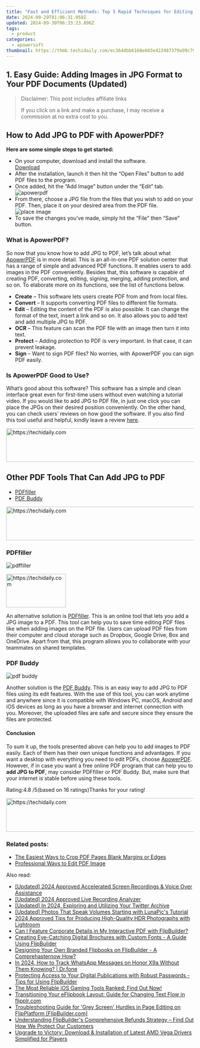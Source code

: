 ```yaml
---
title: "Fast and Efficient Methods: Top 5 Rapid Techniques for Editing Text Within Your PDF Files"
date: 2024-09-29T01:06:31.958Z
updated: 2024-09-30T06:33:23.896Z
tags:
  - product
categories:
  - apowersoft
thumbnail: https://thmb.techidaily.com/ec364dbb6168e683e422487379a99c7901eeab42baca05e040ad76d70daee8c3.jpg
---
```


## 1. Easy Guide: Adding Images in JPG Format to Your PDF Documents (Updated)

>  Disclaimer: This post includes affiliate links
>
>  If you click on a link and make a purchase, I may receive a commission at no extra cost to you.
>

## How to Add JPG to PDF with ApowerPDF?

**Here are some simple steps to get started:**

* On your computer, download and install the software.  
[Download](https://tools.techidaily.com/apowersoft/products/)
* After the installation, launch it then hit the “Open Files” button to add PDF files to the program.
* Once added, hit the “Add Image” button under the “Edit” tab.  
![apowerpdf](https://www.apowersoft.com//webusupload.aoscdn.com/apowercom/wp-content/uploads/2020/07/add-image.jpg.webp)
* From there, choose a JPG file from the files that you wish to add on your PDF. Then, place it on your desired area from the PDF file.  
![place image](https://www.apowersoft.com//webusupload.aoscdn.com/apowercom/wp-content/uploads/2020/07/place-jpg.jpg.webp)
* To save the changes you’ve made, simply hit the “File” then “Save” button.

### What is ApowerPDF?

So now that you know how to add JPG to PDF, let’s talk about what [ApowerPDF](https://tools.techidaily.com/apowersoft/apower-pdf/) is in more detail. This is an all-in-one PDF solution center that has a range of simple and advanced PDF functions. It enables users to add images in the PDF conveniently. Besides that, this software is capable of creating PDF, converting, editing, signing, merging, adding protection, and so on. To elaborate more on its functions, see the list of functions below.

* **Create** – This software lets users create PDF from and from local files.
* **Convert** – It supports converting PDF files to different file formats.
* **Edit**  – Editing the content of the PDF is also possible. It can change the format of the text, insert a link and so on. It also allows you to add text and add multiple JPG to PDF.
* **OCR** – This feature can scan the PDF file with an image then turn it into text.
* **Protect** – Adding protection to PDF is very important. In that case, it can prevent leakage.
* **Sign** – Want to sign PDF files? No worries, with ApowerPDF you can sign PDF easily.

### Is ApowerPDF Good to Use?

What’s good about this software? This software has a simple and clean interface great even for first-time users without even watching a tutorial video. If you would like to add JPG to PDF file, in just one click you can place the JPGs on their desired position conveniently. On the other hand, you can check users’ reviews on how good the software. If you also find this tool useful and helpful, kindly leave a review [here](https://www.g2crowd.com/products/apowerpdf/reviews).

<!-- affiliate ads begin -->
<a href="https://appsumo.8odi.net/c/5597632/2151854/7443" target="_top" id="2151854">
  <img src="//a.impactradius-go.com/display-ad/7443-2151854" border="0" alt="https://techidaily.com" width="600" height="90"/>
</a>
<img height="0" width="0" src="https://appsumo.8odi.net/i/5597632/2151854/7443" style="position:absolute;visibility:hidden;" border="0" />
<!-- affiliate ads end -->

## Other PDF Tools That Can Add JPG to PDF

* [PDFfiller](https://tools.techidaily.com/apowersoft/products/)
* [PDF Buddy](https://tools.techidaily.com/apowersoft/products/)

<!-- affiliate ads begin -->
<a href="https://bluettide.pxf.io/c/5597632/2141683/17092" target="_top" id="2141683">
  <img src="//a.impactradius-go.com/display-ad/17092-2141683" border="0" alt="https://techidaily.com" width="728" height="90"/>
</a>
<img height="0" width="0" src="https://bluettide.pxf.io/i/5597632/2141683/17092" style="position:absolute;visibility:hidden;" border="0" />
<!-- affiliate ads end -->

### PDFfiller

![pdffiller](https://www.apowersoft.com//webusupload.aoscdn.com/apowercom/wp-content/uploads/2020/07/add-image-pdffiller.jpg.webp)

<!-- affiliate ads begin -->
<a href="https://aligracehair.sjv.io/c/5597632/2135410/19272" target="_top" id="2135410">
  <img src="//a.impactradius-go.com/display-ad/19272-2135410" border="0" alt="https://techidaily.com" width="160" height="90"/>
</a>
<img height="0" width="0" src="https://aligracehair.sjv.io/i/5597632/2135410/19272" style="position:absolute;visibility:hidden;" border="0" />
<!-- affiliate ads end -->

An alternative solution is [PDFfiller](https://www.pdffiller.com/en/categories/add-image.htm). This is an online tool that lets you add a JPG image to a PDF. This tool can help you to save time editing PDF files like when adding images on the PDF file. Users can upload PDF files from their computer and cloud storage such as Dropbox, Google Drive, Box and OneDrive. Apart from that, this program allows you to collaborate with your teammates on shared templates.

### PDF Buddy

![pdf buddy](https://www.apowersoft.com//webusupload.aoscdn.com/apowercom/wp-content/uploads/2020/07/add-jpg-using-pdfbuddy.jpg.webp)

Another solution is the [PDF Buddy](https://www.pdfbuddy.com/how-to/add-image-to-pdf). This is an easy way to add JPG to PDF files using its edit features. With the use of this tool, you can work anytime and anywhere since it is compatible with Windows PC, macOS, Android and iOS devices as long as you have a browser and internet connection with you. Moreover, the uploaded files are safe and secure since they ensure the files are protected.

#### Conclusion

To sum it up, the tools presented above can help you to add images to PDF easily. Each of them has their own unique functions and advantages. If you want a desktop with everything you need to edit PDFs, choose [ApowerPDF](https://tools.techidaily.com/apowersoft/apower-pdf/). However, if in case you want a free online PDF program that can help you to **add JPG to PDF**, may consider PDFfiller or PDF Buddy. But, make sure that your internet is stable before using these tools.

Rating:4.8 /5(based on 16 ratings)Thanks for your rating!

<!-- affiliate ads begin -->
<a href="https://jalbum-affiliate-program.sjv.io/c/5597632/1838960/17916" target="_top" id="1838960">
  <img src="//a.impactradius-go.com/display-ad/17916-1838960" border="0" alt="https://techidaily.com" width="728" height="90"/>
</a>
<img height="0" width="0" src="https://jalbum-affiliate-program.sjv.io/i/5597632/1838960/17916" style="position:absolute;visibility:hidden;" border="0" />
<!-- affiliate ads end -->

### Related posts:

* [The Easiest Ways to Crop PDF Pages Blank Margins or Edges](https://tools.techidaily.com/apowersoft/apower-pdf/)
* [Professional Ways to Edit PDF Image](https://tools.techidaily.com/apowersoft/apower-pdf/)

<ins class="adsbygoogle"
     style="display:block"
     data-ad-format="autorelaxed"
     data-ad-client="ca-pub-7571918770474297"
     data-ad-slot="1223367746"></ins>

<ins class="adsbygoogle"
     style="display:block"
     data-ad-client="ca-pub-7571918770474297"
     data-ad-slot="8358498916"
     data-ad-format="auto"
     data-full-width-responsive="true"></ins>

<span class="atpl-alsoreadstyle">Also read:</span>
<div><ul>
<li><a href="https://video-screen-grab.techidaily.com/updated-2024-approved-accelerated-screen-recordings-and-voice-over-assistance/"><u>[Updated] 2024 Approved Accelerated Screen Recordings & Voice Over Assistance</u></a></li>
<li><a href="https://screen-activity-recording.techidaily.com/updated-2024-approved-live-recording-analyzer/"><u>[Updated] 2024 Approved Live Recording Analyzer</u></a></li>
<li><a href="https://twitter-clips.techidaily.com/updated-in-2024-exploring-and-utilizing-your-twitter-archive/"><u>[Updated] In 2024, Exploring and Utilizing Your Twitter Archive</u></a></li>
<li><a href="https://extra-skills.techidaily.com/updated-photos-that-speak-volumes-starting-with-lunapics-tutorial/"><u>[Updated] Photos That Speak Volumes Starting with LunaPic's Tutorial</u></a></li>
<li><a href="https://some-approaches.techidaily.com/2024-approved-tips-for-producing-high-quality-hdr-photographs-with-lightroom/"><u>2024 Approved Tips for Producing High-Quality HDR Photographs with Lightroom</u></a></li>
<li><a href="https://fox-making.techidaily.com/can-i-feature-corporate-details-in-my-interactive-pdf-with-flipbuilder/"><u>Can I Feature Corporate Details in My Interactive PDF with FlipBuilder?</u></a></li>
<li><a href="https://fox-making.techidaily.com/creating-eye-catching-digital-brochures-with-custom-fonts-a-guide-using-flipbuilder/"><u>Creating Eye-Catching Digital Brochures with Custom Fonts - A Guide Using FlipBuilder</u></a></li>
<li><a href="https://fox-making.techidaily.com/designing-your-own-branded-flipbooks-on-flipbuilder-a-comprehasternow-how/"><u>Designing Your Own Branded Flipbooks on FlipBuilder - A Comprehasternow How?</u></a></li>
<li><a href="https://android-location-track.techidaily.com/in-2024-how-to-track-whatsapp-messages-on-honor-x9a-without-them-knowing-drfone-by-drfone-virtual-android/"><u>In 2024, How to Track WhatsApp Messages on Honor X9a Without Them Knowing? | Dr.fone</u></a></li>
<li><a href="https://fox-making.techidaily.com/protecting-access-to-your-digital-publications-with-robust-passwords-tips-for-using-flipbuilder/"><u>Protecting Access to Your Digital Publications with Robust Passwords - Tips for Using FlipBuilder</u></a></li>
<li><a href="https://games-able.techidaily.com/the-most-reliable-ios-gaming-tools-ranked-find-out-now/"><u>The Most Reliable iOS Gaming Tools Ranked: Find Out Now!</u></a></li>
<li><a href="https://fox-making.techidaily.com/transitioning-your-eflipbook-layout-guide-for-changing-text-flow-in-flipplrcom/"><u>Transitioning Your eFlipbook Layout: Guide for Changing Text Flow in flipplr.com</u></a></li>
<li><a href="https://fox-making.techidaily.com/troubleshooting-guide-for-grey-screen-hurdles-in-page-editing-on-flipplatform-flipbuildercom/"><u>Troubleshooting Guide for 'Grey Screen' Hurdles in Page Editing on FlipPlatform [FlipBuilder.com]</u></a></li>
<li><a href="https://fox-making.techidaily.com/understanding-flipbuilders-comprehensive-refunds-strategy-find-out-how-we-protect-our-customers/"><u>Understanding FlipBuilder's Comprehensive Refunds Strategy – Find Out How We Protect Our Customers</u></a></li>
<li><a href="https://driver-download.techidaily.com/upgrade-to-victory-download-and-installation-of-latest-amd-vega-drivers-simplified-for-players/"><u>Upgrade to Victory: Download & Installation of Latest AMD Vega Drivers Simplified for Players</u></a></li>
</ul></div>

